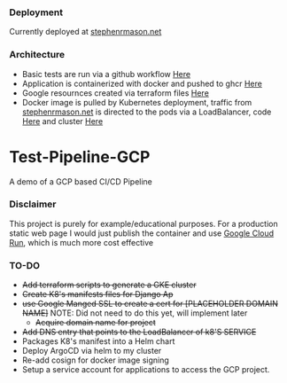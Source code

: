 ### Deployment
Currently deployed at [stephenrmason.net](www.stephenrmason.net)

### Architecture
- Basic tests are run via a github workflow [Here](https://github.com/IsNoble/Test-Pipeline-GCP/blob/main/.github/workflows/python-app.yml)
- Application is containerized with docker and pushed to ghcr [Here](https://github.com/IsNoble/Test-Pipeline-GCP/blob/main/.github/workflows/docker-publish.yml)
- Google resournces created via terraform files [Here](https://github.com/IsNoble/Test-Pipeline-GCP/tree/v0.5.0/terraform)
- Docker image is pulled by Kubernetes deployment, traffic from [stephenrmason.net](www.stephenrmason.net) is directed to the pods via a LoadBalancer, code [Here](https://github.com/IsNoble/Test-Pipeline-GCP/blob/main/tpGCPdjangoapp/tpgcpdjangoapp.yaml) and cluster [Here](https://console.cloud.google.com/kubernetes/clusters/details/us-central1/simple-autopilot-public-cluster/details?project=smason-test-pipeline-gcp)


# Test-Pipeline-GCP
A demo of a GCP based CI/CD Pipeline

### Disclaimer
This project is purely for example/educational purposes. For a production static web page I would just publish the container and use [Google Cloud Run](https://cloud.google.com/run?hl=en), which is much more cost effective

### TO-DO
- ~~Add terraform scripts to generate a GKE cluster~~
- ~~Create K8's manifests files for Django Ap~~
- ~~use Google Manged SSL to create a cert for [PLACEHOLDER DOMAIN NAME]~~ NOTE: Did not need to do this yet, will implement later
  - ~~Acquire domain name for project~~
- ~~Add DNS entry that points to the LoadBalancer of k8'S SERVICE~~
- Packages K8's manifest into a Helm chart
- Deploy ArgoCD via helm to my cluster
- Re-add cosign for docker image signing
- Setup a service account for applications to access the GCP project. 


